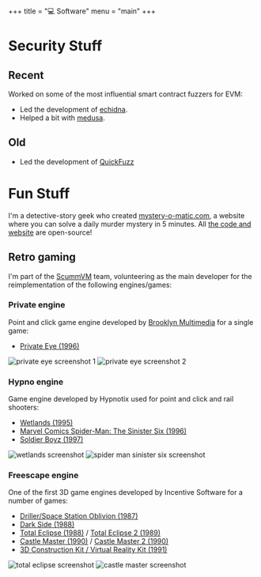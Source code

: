 +++
title = "💻 Software"
menu = "main"
+++

# Security Stuff

## Recent

Worked on some of the most influential smart contract fuzzers for EVM:

* Led the development of [echidna](https://github.com/crytic/echidna).
* Helped a bit with [medusa](https://github.com/crytic/medusa).

## Old

* Led the development of [QuickFuzz](https://github.com/CIFASIS/QuickFuzz)

# Fun Stuff

I'm a detective-story geek who created [mystery-o-matic.com](https://mystery-o-matic.com), a website where you can solve a daily murder mystery in 5 minutes. All [the code and website](https://github.com/mystery-o-matic/mystery-o-matic.github.io/) are open-source!

## Retro gaming

I'm part of the [ScummVM](https://www.scummvm.org/) team, volunteering as the main developer for the reimplementation of the following engines/games:

### Private engine
Point and click game engine developed by [Brooklyn Multimedia](https://www.mobygames.com/company/2861/brooklyn-multimedia/) for a single game:
* [Private Eye (1996)](https://www.mobygames.com/game/7117/private-eye/)

![private eye screenshot 1](https://www.scummvm.org/data/screenshots/private/private-eye/private-eye_win_en_1_1_full.png "350px") ![private eye screenshot 2](https://www.scummvm.org/data/screenshots/private/private-eye/private-eye_win_en_1_4_full.png "350px")

### Hypno engine
Game engine developed by Hypnotix used for point and click and rail shooters:
* [Wetlands (1995)](https://www.mobygames.com/game/862/wetlands/)
* [Marvel Comics Spider-Man: The Sinister Six (1996)](https://www.mobygames.com/game/34907/marvel-comics-spider-man-the-sinister-six/)
* [Soldier Boyz (1997)](https://www.mobygames.com/game/8383/soldier-boyz/)

![wetlands screenshot](https://www.scummvm.org/data/screenshots/hypno/wetlands/wetlands_dos_en_1_2_full.png "350px") ![spider man sinister six screenshot](https://www.scummvm.org/data/screenshots/hypno/sinistersix/sinistersix_dos_de_1_5_full.png "350px")

### Freescape engine
One of the first 3D game engines developed by Incentive Software for a number of games:
* [Driller/Space Station Oblivion (1987)](https://www.mobygames.com/game/4933/space-station-oblivion/)
* [Dark Side (1988)](https://www.mobygames.com/game/21802/dark-side/)
* [Total Eclipse (1988)](https://www.mobygames.com/game/6712/total-eclipse/) / [Total Eclipse 2 (1989)](https://www.mobygames.com/game/71411/total-eclipse-special-edition/)
*  [Castle Master (1990)](https://www.mobygames.com/game/2155/castle-master/) / [Castle Master 2 (1990)](https://www.mobygames.com/game/2169/castle-master-castle-master-ii-the-crypt/)
* [3D Construction Kit / Virtual Reality Kit (1991)](https://www.mobygames.com/game/391/virtual-reality-studio/)

![total eclipse screenshot](https://www.scummvm.org/data/screenshots/freescape/totaleclipse/totaleclipse_dos_en_1_2_full.png "350px") ![castle master screenshot](https://www.scummvm.org/data/screenshots/freescape/castlemaster/castlemaster_dos_en_1_1_full.png "350px")

